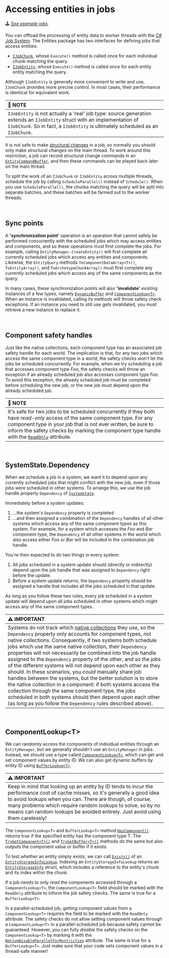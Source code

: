 # Accessing entities in jobs

&#x1F579;  *[See example jobs](../Assets/ExampleCode/Jobs.cs).*

You can offload the processing of entity data to worker threads with the [C# Job System](https://docs.unity3d.com/Manual/JobSystem.html). The Entities package has two interfaces for defining jobs that access entities:

- [`IJobChunk`](https://docs.unity3d.com/Packages/com.unity.entities@latest?subfolder=/api/Unity.Entities.IJobChunk.html), whose `Execute()` method is called once for each individual chunk matching the query.
- [`IJobEntity`](https://docs.unity3d.com/Packages/com.unity.entities@latest?subfolder=/api/Unity.Entities.IJobEntity.html), whose `Execute()` method is called once for each entity entity matching the query. 

Although `IJobEntity` is generally more convenient to write and use, `IJobChunk` provides more precise control. In most cases, their performance is identical for equivalent work.

| &#x1F4DD; NOTE |
| :- |
| `IJobEntity` is not actually a 'real' job type: source generation extends an `IJobEntity` struct with an implementation of `IJobChunk`. So in fact, a `IJobEntity` is ultimately scheduled as an `IJobChunk`. |

It is not safe to make [structural changes](https://docs.unity3d.com/Packages/com.unity.entities@1.0/manual/concepts-structural-changes.html) in a job, so normally you should only make structural changes on the main thread. To work around this restriction, a job can record structural change commands in an [`EntityCommandBuffer`](https://docs.unity3d.com/Packages/com.unity.entities@latest?subfolder=/api/Unity.Entities.EntityCommandBuffer.html), and then these commands can be played back later on the main thread.

To split the work of an `IJobChunk` or `IJobEntity` across multiple threads, schedule the job by calling `ScheduleParallel()` instead of `Schedule()`. When you use `ScheduleParallel()`, the chunks matching the query will be split into separate batches, and these batches will be farmed out to the worker threads.

<br>

## Sync points

A **'synchronization point'** operation is an operation that cannot safely be performed concurrently with the scheduled jobs which may access entities and components, and so these operations must first complete the jobs. For example, calling `EntityManager.CreateEntity()` will first complete all currently scheduled jobs which access any entities and components. Likewise, the `EntityQuery` methods `ToComponentDataArray<T>()`, `ToEntityArray()`, and `ToArchetypeChunkArray()` must first complete any currently scheduled jobs which access any of the same components as the query.

In many cases, these synchronization points will also **'invalidate'** existing instances of a few types, namely [`DynamicBuffer`](https://docs.unity3d.com/Packages/com.unity.entities@latest?subfolder=/api/Unity.Entities.DynamicBuffer-1.html) and [`ComponentLookup<T>`](https://docs.unity3d.com/Packages/com.unity.entities@latest?subfolder=/api/Unity.Entities.ComponentLookup-1.html). When an instance is invalidated, calling its methods will throw safety check exceptions. If an instance you need to still use gets invalidated, you must retrieve a new instance to replace it.

<br>

## Component safety handles

Just like the native collections, each component type has an associated job safety handle for each world. The implication is that, for any two jobs which access the same component type in a world, the safety checks won't let the jobs be scheduled concurrently. For example, when we try scheduling a job that accesses component type *Foo*, the safety checks will throw an exception if an already scheduled job also accesses component type *Foo*. To avoid this exception, the already scheduled job must be completed before scheduling the new job, or the new job must depend upon the already scheduled job. 

| &#x1F4DD; NOTE |
| :- |
| It's safe for two jobs to be scheduled concurrently if they both have *read-only* access of the same component type. For any component type in your job that is not ever written, be sure to inform the safety checks by marking the component type handle with the [`ReadOnly`](https://docs.unity3d.com/ScriptReference/Unity.Collections.ReadOnlyAttribute.html) attribute. |

<br>

## SystemState.Dependency

When we schedule a job in a system, we want it to depend upon any currently scheduled jobs that might conflict with the new job, even if those jobs were scheduled in other systems. To arrange this, we use the job handle property `Dependency` of [`SystemState`](https://docs.unity3d.com/Packages/com.unity.entities@latest?subfolder=/api/Unity.Entities.SystemState.html).

Immediately before a system updates:

1. ...the system's `Dependency` property is completed
2. ...and then assigned a combination of the `Dependency` handles of all other systems which access any of the same component types as this system. For example, for a system which accesses the *Foo* and *Bar* component type, the `Dependency` of all other systems in the world which also access either *Foo* or *Bar* will be included in the combination job handle.

You're then expected to do two things in every system:

1. All jobs scheduled in a system update should (directly or indirectly) depend upon the job handle that was assigned to `Dependency` right before the update.
1. Before a system update returns, the `Dependency` property should be assigned a handle that includes all the jobs scheduled in that update.

As long as you follow these two rules, every job scheduled in a system update will depend upon all jobs scheduled in other systems which might access any of the same component types.

| &#x26A0; IMPORTANT |
| :- |
| Systems do not track which [native collections]() they use, so the `Dependency` property only accounts for component types, not native collections. Consequently, if two systems both schedule jobs which use the same native collection, their `Dependency` properties will not necessarily be combined into the job handle assigned to the `Dependency` property of the other, and so the jobs of the different systems will not depend upon each other as they should. In these scenarios, you *could* manually share job handles between the systems, but the better solution is to store the native collection in a component: if both systems access the collection through the same component type, the jobs scheduled in both systems should then depend upon each other (as long as you follow the `Dependency` rules described above). |

<br>

## ComponentLookup\<T\>

We can randomly access the components of individual entities through an `EntityManager`, but we generally shouldn't use an `EntityManager` in jobs. Instead, we should use a type called [`ComponentLookup<T>`](https://docs.unity3d.com/Packages/com.unity.entities@latest?subfolder=/api/Unity.Entities.ComponentLookup-1.html), which can get and set component values by entity ID. We can also get dynamic buffers by entity ID using [`BufferLookup<T>`](https://docs.unity3d.com/Packages/com.unity.entities@latest?subfolder=/api/Unity.Entities.BufferLookup-1.html).

| &#x26A0; IMPORTANT |
| :- |
| Keep in mind that looking up an entity by ID tends to incur the performance cost of cache misses, so it's generally a good idea to avoid lookups when you can. There are though, of course, many problems which require random lookups to solve, so by no means can random lookups be avoided entirely. Just avoid using them carelessly! |


The `ComponentLookup<T>` and `BufferLookup<T>` method [`HasComponent()`](https://docs.unity3d.com/Packages/com.unity.entities@latest?subfolder=/api/Unity.Entities.ComponentLookup-1.HasComponent.html) returns true if the specified entity has the component type T. The [`TryGetComponent<T>()`](https://docs.unity3d.com/Packages/com.unity.entities@latest?subfolder=/api/Unity.Entities.ComponentLookup-1.TryGetComponent.html) and [`TryGetBuffer<T>()`](https://docs.unity3d.com/Packages/com.unity.entities@latest?subfolder=/api/Unity.Entities.BufferLookup-1.TryGetBuffer.html) methods do the same but also outputs the component value or buffer if it exists.

To test whether an entity simply exists, we can call [`Exists()`](https://docs.unity3d.com/Packages/com.unity.entities@latest?subfolder=/api/Unity.Entities.EntityStorageInfoLookup.Exists.html) of an [`EntityStorageInfoLookup`](https://docs.unity3d.com/Packages/com.unity.entities@latest?subfolder=/api/Unity.Entities.EntityStorageInfoLookup.html). Indexing an `EntityStorageInfoLookup` returns an [`EntityStorageInfo`](https://docs.unity3d.com/Packages/com.unity.entities@latest?subfolder=/api/Unity.Entities.EntityStorageInfo.html) struct, which includes a reference to the entity's chunk and its index within the chunk.


If a job needs to only *read* the components accessed through a `ComponentLookup<T>`, the `ComponentLookup<T>` field should be marked with the `ReadOnly` attribute to inform the job safety checks. The same is true for a `BufferLookup<T>`.

In a parallel-scheduled job, getting component values from a `ComponentLookup<T>` requires the field to be marked with the `ReadOnly` attribute. The safety checks do not allow setting component values through a `ComponentLookup<T>` in a parallel-scheduled job because safety cannot be guaranteed. However, you can fully *disable* the safety checks on the `ComponentLookup<T>` by marking it with the [`NativeDisableParallelForRestriction`](https://docs.unity3d.com/ScriptReference/Unity.Collections.NativeDisableParallelForRestrictionAttribute.html) attribute. The same is true for a `BufferLookup<T>`. Just make sure that your code sets component values in a thread-safe manner!










